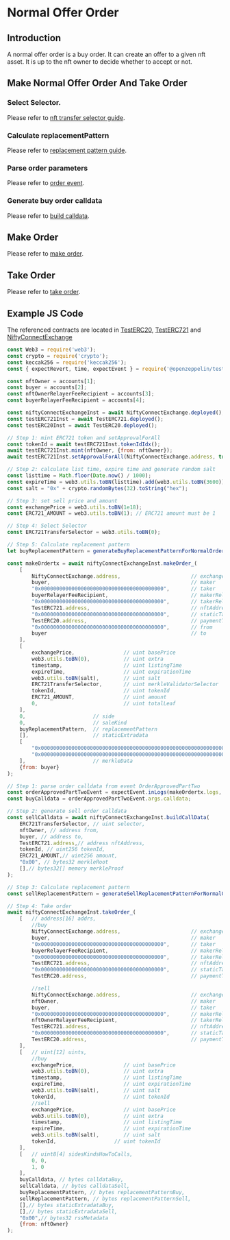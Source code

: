 # Normal Offer Order

## Introduction

A normal offer order is a buy order. It can create an offer to a given nft asset. It is up to the nft owner to decide whether to accept or not.

## Make Normal Offer Order And Take Order

### Select Selector.

Please refer to [nft transfer selector guide](nft-transfer-selector.md).

### Calculate replacementPattern

Please refer to [replacement pattern guide](replacement-pattern-guide.md).

### Parse order parameters

Please refer to [order event](decentralized-order.md#event).

### Generate buy order calldata

Please refer to [build calldata](build-calldata.md).

## Make Order

Please refer to [make order](make-order-parameter.md).

## Take Order

Please refer to [take order](take-order-parameter.md).

## Example JS Code

The referenced contracts are located in [TestERC20](https://github.com/NiftyConnect/NiftyConnect-Contracts/blob/main/contracts/test/TestERC20.sol), [TestERC721](https://github.com/NiftyConnect/NiftyConnect-Contracts/blob/main/contracts/test/TestERC721.sol) and [NiftyConnectExchange](https://github.com/NiftyConnect/NiftyConnect-Contracts/blob/main/contracts/NiftyConnectExchange.sol)

```js
const Web3 = require('web3');
const crypto = require('crypto');
const keccak256 = require('keccak256');
const { expectRevert, time, expectEvent } = require('@openzeppelin/test-helpers');

const nftOwner = accounts[1];
const buyer = accounts[2];
const nftOwnerRelayerFeeRecipient = accounts[3];
const buyerRelayerFeeRecipient = accounts[4];

const niftyConnectExchangeInst = await NiftyConnectExchange.deployed();
const testERC721Inst = await TestERC721.deployed();
const testERC20Inst = await TestERC20.deployed();

// Step 1: mint ERC721 token and setApprovalForAll
const tokenId = await testERC721Inst.tokenIdIdx();
await testERC721Inst.mint(nftOwner, {from: nftOwner});
await testERC721Inst.setApprovalForAll(NiftyConnectExchange.address, true, {from: nftOwner});

// Step 2: calculate list time, expire time and generate random salt
const listtime = Math.floor(Date.now() / 1000);
const expireTime = web3.utils.toBN(listtime).add(web3.utils.toBN(3600)); // expire at one hour later
const salt = "0x" + crypto.randomBytes(32).toString("hex");

// Step 3: set sell price and amount
const exchangePrice = web3.utils.toBN(1e18);
const ERC721_AMOUNT = web3.utils.toBN(1); // ERC721 amount must be 1

// Step 4: Select Selector
const ERC721TransferSelector = web3.utils.toBN(0);

// Step 5: Calculate replacement pattern
let buyReplacementPattern = generateBuyReplacementPatternForNormalOrder(false)

const makeOrdertx = await niftyConnectExchangeInst.makeOrder_(
    [
        NiftyConnectExchange.address,                       // exchange
        buyer,                                              // maker
        "0x0000000000000000000000000000000000000000",       // taker
        buyerRelayerFeeRecipient,                           // makerRelayerFeeRecipient
        "0x0000000000000000000000000000000000000000",       // takerRelayerFeeRecipient
        TestERC721.address,                                 // nftAddress
        "0x0000000000000000000000000000000000000000",       // staticTarget
        TestERC20.address,                                  // paymentToken
        "0x0000000000000000000000000000000000000000",       // from
        buyer                                               // to
    ],
    [
        exchangePrice,                // uint basePrice
        web3.utils.toBN(0),           // uint extra
        timestamp,                    // uint listingTime
        expireTime,                   // uint expirationTime
        web3.utils.toBN(salt),        // uint salt
        ERC721TransferSelector,       // uint merkleValidatorSelector
        tokenId,                      // uint tokenId
        ERC721_AMOUNT,                // uint amount
        0,                            // uint totalLeaf
    ],
    0,                      // side
    0,                      // saleKind
    buyReplacementPattern,  // replacementPattern
    [],                     // staticExtradata
    [
        "0x0000000000000000000000000000000000000000000000000000000000000000", // merkle root hash, for trait-based order
        "0x0000000000000000000000000000000000000000000000000000000000000000"  // ipfs hash which contain the metadata of merkle proof, for trait-based order
    ],                      // merkleData
    {from: buyer}
);

// Step 1: parse order calldata from event OrderApprovedPartTwo
const orderApprovedPartTwoEvent = expectEvent.inLogs(makeOrdertx.logs, 'OrderApprovedPartTwo');
const buyCalldata = orderApprovedPartTwoEvent.args.calldata;

// Step 2: generate sell order calldata
const sellCalldata = await niftyConnectExchangeInst.buildCallData(
    ERC721TransferSelector, // uint selector,
    nftOwner, // address from,
    buyer, // address to,
    TestERC721.address,// address nftAddress,
    tokenId, // uint256 tokenId,
    ERC721_AMOUNT,// uint256 amount,
    "0x00", // bytes32 merkleRoot
    [],// bytes32[] memory merkleProof
);

// Step 3: Calculate replacement pattern
const sellReplacementPattern = generateSellReplacementPatternForNormalOrder(false)

// Step 4: Take order
await niftyConnectExchangeInst.takeOrder_(
    [   // address[16] addrs,
        //buy
        NiftyConnectExchange.address,                       // exchange
        buyer,                                              // maker
        "0x0000000000000000000000000000000000000000",       // taker
        buyerRelayerFeeRecipient,                           // makerRelayerFeeRecipient
        "0x0000000000000000000000000000000000000000",       // takerRelayerFeeRecipient
        TestERC721.address,                                 // nftAddress
        "0x0000000000000000000000000000000000000000",       // staticTarget
        TestERC20.address,                                  // paymentToken

        //sell
        NiftyConnectExchange.address,                       // exchange
        nftOwner,                                           // maker
        buyer,                                              // taker
        "0x0000000000000000000000000000000000000000",       // makerRelayerFeeRecipient
        nftOwnerRelayerFeeRecipient,                        // takerRelayerFeeRecipient
        TestERC721.address,                                 // nftAddress
        "0x0000000000000000000000000000000000000000",       // staticTarget
        TestERC20.address,                                  // paymentToken
    ],
    [   // uint[12] uints,
        //buy
        exchangePrice,                // uint basePrice
        web3.utils.toBN(0),           // uint extra
        timestamp,                    // uint listingTime
        expireTime,                   // uint expirationTime
        web3.utils.toBN(salt),        // uint salt
        tokenId,                      // uint tokenId
        //sell
        exchangePrice,                // uint basePrice
        web3.utils.toBN(0),           // uint extra
        timestamp,                    // uint listingTime
        expireTime,                   // uint expirationTime
        web3.utils.toBN(salt),        // uint salt
        tokenId,                   // uint tokenId
    ],
    [   // uint8[4] sidesKindsHowToCalls,
        0, 0,
        1, 0
    ],
    buyCalldata, // bytes calldataBuy,
    sellCalldata, // bytes calldataSell,
    buyReplacementPattern, // bytes replacementPatternBuy,
    sellReplacementPattern, // bytes replacementPatternSell,
    [],// bytes staticExtradataBuy,
    [],// bytes staticExtradataSell,
    "0x00",// bytes32 rssMetadata
    {from: nftOwner}
);
```
